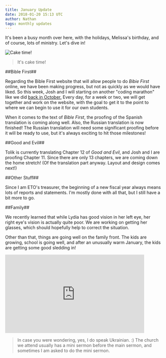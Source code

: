 ```yaml
---
title: January Update
date: 2018-01-20 15:13 UTC
author: Nathan
tags: monthly updates
---
```


It's been a busy month over here, with the holidays, Melissa's birthday, and of course, lots of ministry. Let's dive in!

![Cake time!](images/2018/1-cake.jpg)

> It's cake time!

##Bible First##

Regarding the Bible First website that will allow people to do *Bibie First* online, we have been making progress, but not as quickly as we would have liked. So this week, Josh and I will starting on another "coding marathon" like we did [back in October.](https://daysinukraine.com/2017/10/october-update/) Every day, for a week or two, we will get together and work on the website, with the goal to get it to the point to where we can begin to use it for our own students.

When it comes to the text of *Bible First*, the proofing of the Spanish translation is coming along well. Also, the Russian translation is now finished! The Russian translation will need some significant proofing before it will be ready to use, but it's always exciting to hit those milestones!

##Good and Evil##

Tolik is currently translating Chapter 12 of *Good and Evil*, and Josh and I are proofing Chapter 11. Since there are only 13 chapters, we are coming down the home stretch! (Of the translation part anyway. Layout and design comes next!)

##Other Stuff##

Since I am ETO's treasurer, the beginning of a new fiscal year always means lots of reports and statements. I'm mostly done with all that, but I still have a bit more to go.

##Family##

We recently learned that while Lydia has good vision in her left eye, her right eye's vision is actually quite poor. We are working on getting her glasses, which should hopefully help to correct the situation.

Other than that, things are going well on the family front. The kids are growing, school is going well, and after an unusually warm January, the kids are getting some good sledding in!

<div class="videoWrapper">
  <iframe width="450" height="253" src="https://www.youtube.com/embed/9uN2wtKpkk4?ecver=1" frameborder="0" allow="autoplay; encrypted-media" allowfullscreen></iframe>
</div>

> In case you were wondering, yes, I do speak Ukrainian. :) The church we attend usually has a mini sermon before the main sermon, and sometimes I am asked to do the mini sermon.
